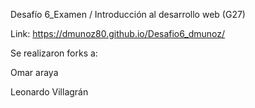 
Desafío 6_Examen / Introducción al desarrollo web (G27)

Link: https://dmunoz80.github.io/Desafio6_dmunoz/


Se realizaron forks a:

Omar araya

Leonardo Villagrán

